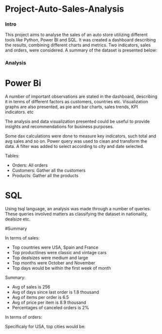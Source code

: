 # Project-Auto-Sales-Analysis


### Intro
This project aims to analyse the sales of an auto store utilizing different tools like Python, Power BI and SQL. It was created a dashboard describing the results, combining different charts and metrics. Two indicators, sales and orders, were considered. A summary of the dataset is presented below:

### Analysis

# Power Bi 
A number of important observations are stated in the dashboard, describing it in terms of different factors as customers, countries etc. Visualization graphs are also presented, as pie and bar charts, sales trends, KPI indicators. etc

The analysis and data visualization presented could be useful to provide insights and recommendations for business purposes. 

Some dax calculations were done to measure key indicators, such total and avg sales and so on. Power query was used to clean and transform the data. A filter was added to select according to city and date selected. 


Tables:
- Orders: All orders 
- Customers: Gather all the customers 
- Products: Gather all the products 
 
# SQL 
Using tsql language, an analysis was made through a number of 
queries. These queries involved matters as classifying the dataset in nationality, dealsize etc.

#Summary

In terms of sales:

- Top countries were USA, Spain and France 
- Top productlines were classic and vintage cars 
- Top dealsizes were medium and large
- Top months were October and November 
- Top days would be within the first week of month

Summary:

- Avg of sales is 256
- Avg of days since last order is  1.8 thousand
- Avg of items per order is 6.5
- Avg of price per item is 8.9 thousand 
- Percentages of canceled orders is 2%

In terms of orders: 





Specificaly for USA, top cities would be: 



                                                                                                                   
